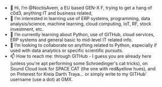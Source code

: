 - 👋 Hi, I’m @NoctisAvem, a EU based GEN-X F, trying to get a hang of c0d3, anything IT and business related, 
- 👀 I’m interested in learning use of ERP systems, programming, data analysis/science, machine learning, cloud computing, IoT, RF, stock investment, etc.
- 🌱 I’m currently learning about Python, use of GITHub, cloud services, ERP systems and general basic to mid-level IT related info.
- 💞️ I’m looking to collaborate on anything related to Python, especially if used with data analytics or specific scientific pursuits.
- 📫 How to reach me: through GITHub - I guess you are already here (unless you're apt performing some Schroedinger's cat tricks), on Sound Cloud look for SPACE CAT (the one with red&yellow hues), and on Pinterest for Kreia Darth Traya... or simply write to my GITHub' username (use a dot) at GMX. 

<!---
NoctisAvem/NoctisAvem is a ✨ special ✨ repository because its `README.md` (this file) appears on your GitHub profile.
You can click the Preview link to take a look at your changes.
--->
